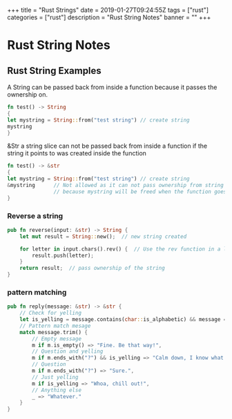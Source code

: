 +++
title = "Rust Strings"
date = 2019-01-27T09:24:55Z
tags = ["rust"]
categories = ["rust"]
description = "Rust String Notes"
banner = ""
+++

# Rust String Notes


## Rust String Examples

A String can be passed back from inside a function because it passes the ownership on.

```rust
fn test() -> String
{
let mystring = String::from("test string") // create string
mystring	
}
```
&Str a string slice can not be passed back from inside a function if the string it points to was created inside the function

```rust
fn test() -> &str
{
let mystring = String::from("test string") // create string 
&mystring      // Not allowed as it can not pass ownership from string created inside function. 
               // because mystring will be freed when the function goes out of scope.
}
```



### Reverse a string

```rust
pub fn reverse(input: &str) -> String {
    let mut result = String::new();  // new string created

    for letter in input.chars().rev() {  // Use the rev function in a loop to get every char
        result.push(letter);
    }
    return result;  // pass ownership of the string
}
```
### pattern matching

```rust
pub fn reply(message: &str) -> &str {
    // Check for yelling
    let is_yelling = message.contains(char::is_alphabetic) && message == message.to_uppercase();
    // Pattern match mesage
    match message.trim() {
        // Empty message
        m if m.is_empty() => "Fine. Be that way!",
        // Question and yelling
        m if m.ends_with("?") && is_yelling => "Calm down, I know what I'm doing!",
        // Question
        m if m.ends_with("?") => "Sure.",
        // Just yelling
        m if is_yelling => "Whoa, chill out!",
        // Anything else
        _ => "Whatever."
    }
}
```
